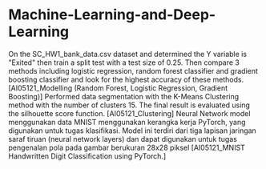 # Machine-Learning-and-Deep-Learning
On the SC_HW1_bank_data.csv dataset and determined the Y variable is "Exited" then train a split test with a test size of 0.25. Then compare 3 methods including logistic regression, random forest classifier and gradient boosting classifier and look for the highest accuracy of these methods. [AI05121_Modelling (Random Forest, Logistic Regression, Gradient Boosting)]
Performed data segmentation with the K-Means Clustering method with the number of clusters 15. The final result is evaluated using the silhouette score function. [AI05121_Clustering]
Neural Network model menggunakan data MNIST menggunakan kerangka kerja PyTorch, yang digunakan untuk tugas klasifikasi. Model ini terdiri dari tiga lapisan jaringan saraf tiruan (neural network layers) dan dapat digunakan untuk tugas pengenalan pola pada gambar berukuran 28x28 piksel [AI05121_MNIST Handwritten Digit Classification using PyTorch.]
